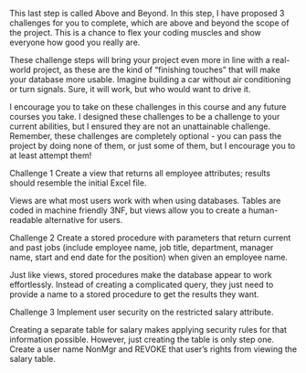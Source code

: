 This last step is called Above and Beyond. In this step, I have proposed 3 challenges for you to complete, which are above and beyond the scope of the project. This is a chance to flex your coding muscles and show everyone how good you really are.

These challenge steps will bring your project even more in line with a real-world project, as these are the kind of “finishing touches” that will make your database more usable. Imagine building a car without air conditioning or turn signals. Sure, it will work, but who would want to drive it.

I encourage you to take on these challenges in this course and any future courses you take. I designed these challenges to be a challenge to your current abilities, but I ensured they are not an unattainable challenge. Remember, these challenges are completely optional - you can pass the project by doing none of them, or just some of them, but I encourage you to at least attempt them!

Challenge 1
Create a view that returns all employee attributes; results should resemble the initial Excel file.

Views are what most users work with when using databases. Tables are coded in machine friendly 3NF, but views allow you to create a human-readable alternative for users.

Challenge 2
Create a stored procedure with parameters that return current and past jobs (include employee name, job title, department, manager name, start and end date for the position) when given an employee name.

Just like views, stored procedures make the database appear to work effortlessly. Instead of creating a complicated query, they just need to provide a name to a stored procedure to get the results they want.

Challenge 3
Implement user security on the restricted salary attribute.

Creating a separate table for salary makes applying security rules for that information possible. However, just creating the table is only step one. Create a user name NonMgr and REVOKE that user’s rights from viewing the salary table.
